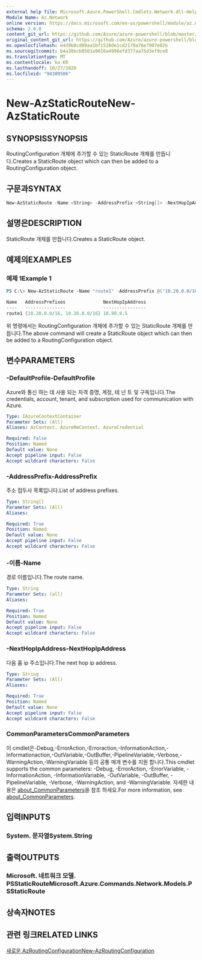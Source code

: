 ```yaml
---
external help file: Microsoft.Azure.PowerShell.Cmdlets.Network.dll-Help.xml
Module Name: Az.Network
online version: https://docs.microsoft.com/en-us/powershell/module/az.network/new-azstaticroute
schema: 2.0.0
content_git_url: https://github.com/Azure/azure-powershell/blob/master/src/Network/Network/help/New-AzStaticRoute.md
original_content_git_url: https://github.com/Azure/azure-powershell/blob/master/src/Network/Network/help/New-AzStaticRoute.md
ms.openlocfilehash: e4d9b8cd09aa1bf1528de1cd2179a76e7907e82b
ms.sourcegitcommit: b4a38bcb0501a9016a4998efd377aa75d3ef9ce8
ms.translationtype: MT
ms.contentlocale: ko-KR
ms.lasthandoff: 10/27/2020
ms.locfileid: "94309506"
---
```

# <span data-ttu-id="effaf-101">New-AzStaticRoute</span><span class="sxs-lookup"><span data-stu-id="effaf-101">New-AzStaticRoute</span></span>

## <span data-ttu-id="effaf-102">SYNOPSIS</span><span class="sxs-lookup"><span data-stu-id="effaf-102">SYNOPSIS</span></span>
<span data-ttu-id="effaf-103">RoutingConfiguration 개체에 추가할 수 있는 StaticRoute 개체를 만듭니다.</span><span class="sxs-lookup"><span data-stu-id="effaf-103">Creates a StaticRoute object which can then be added to a RoutingConfiguration object.</span></span>

## <span data-ttu-id="effaf-104">구문과</span><span class="sxs-lookup"><span data-stu-id="effaf-104">SYNTAX</span></span>

```powershell
New-AzStaticRoute -Name <String> -AddressPrefix <String[]> -NextHopIpAddress <String> [-DefaultProfile <IAzureContextContainer>] [<CommonParameters>]
```

## <span data-ttu-id="effaf-105">설명은</span><span class="sxs-lookup"><span data-stu-id="effaf-105">DESCRIPTION</span></span>
<span data-ttu-id="effaf-106">StaticRoute 개체를 만듭니다.</span><span class="sxs-lookup"><span data-stu-id="effaf-106">Creates a StaticRoute object.</span></span>

## <span data-ttu-id="effaf-107">예제의</span><span class="sxs-lookup"><span data-stu-id="effaf-107">EXAMPLES</span></span>

### <span data-ttu-id="effaf-108">예제 1</span><span class="sxs-lookup"><span data-stu-id="effaf-108">Example 1</span></span>
```powershell
PS C:\> New-AzStaticRoute -Name "route1" -AddressPrefix @("10.20.0.0/16", "10.30.0.0/16") -NextHopIpAddress "10.90.0.5"

Name   AddressPrefixes              NextHopIpAddress
----   ---------------              ----------------
route1 {10.20.0.0/16, 10.30.0.0/16} 10.90.0.5
```

<span data-ttu-id="effaf-109">위 명령에서는 RoutingConfiguration 개체에 추가할 수 있는 StaticRoute 개체를 만듭니다.</span><span class="sxs-lookup"><span data-stu-id="effaf-109">The above command will create a StaticRoute object which can then be added to a RoutingConfiguration object.</span></span>

## <span data-ttu-id="effaf-110">변수</span><span class="sxs-lookup"><span data-stu-id="effaf-110">PARAMETERS</span></span>

### <span data-ttu-id="effaf-111">-DefaultProfile</span><span class="sxs-lookup"><span data-stu-id="effaf-111">-DefaultProfile</span></span>
<span data-ttu-id="effaf-112">Azure와 통신 하는 데 사용 되는 자격 증명, 계정, 테 넌 트 및 구독입니다.</span><span class="sxs-lookup"><span data-stu-id="effaf-112">The credentials, account, tenant, and subscription used for communication with Azure.</span></span>

```yaml
Type: IAzureContextContainer
Parameter Sets: (All)
Aliases: AzContext, AzureRmContext, AzureCredential

Required: False
Position: Named
Default value: None
Accept pipeline input: False
Accept wildcard characters: False
```

### <span data-ttu-id="effaf-113">-AddressPrefix</span><span class="sxs-lookup"><span data-stu-id="effaf-113">-AddressPrefix</span></span>
<span data-ttu-id="effaf-114">주소 접두사 목록입니다.</span><span class="sxs-lookup"><span data-stu-id="effaf-114">List of address prefixes.</span></span>

```yaml
Type: String[]
Parameter Sets: (All)
Aliases:

Required: True
Position: Named
Default value: None
Accept pipeline input: False
Accept wildcard characters: False
```

### <span data-ttu-id="effaf-115">-이름</span><span class="sxs-lookup"><span data-stu-id="effaf-115">-Name</span></span>
<span data-ttu-id="effaf-116">경로 이름입니다.</span><span class="sxs-lookup"><span data-stu-id="effaf-116">The route name.</span></span>

```yaml
Type: String
Parameter Sets: (all)
Aliases:

Required: True
Position: Named
Default value: None
Accept pipeline input: False
Accept wildcard characters: False
```

### <span data-ttu-id="effaf-117">-NextHopIpAddress</span><span class="sxs-lookup"><span data-stu-id="effaf-117">-NextHopIpAddress</span></span>
<span data-ttu-id="effaf-118">다음 홉 ip 주소입니다.</span><span class="sxs-lookup"><span data-stu-id="effaf-118">The next hop ip address.</span></span>

```yaml
Type: String
Parameter Sets: (All)
Aliases:

Required: True
Position: Named
Default value: None
Accept pipeline input: False
Accept wildcard characters: False
```

### <span data-ttu-id="effaf-119">CommonParameters</span><span class="sxs-lookup"><span data-stu-id="effaf-119">CommonParameters</span></span>
<span data-ttu-id="effaf-120">이 cmdlet은-Debug,-ErrorAction,-Erroraction,-InformationAction,-Informationaction,-OutVariable,-OutBuffer,-PipelineVariable,-Verbose,-WarningAction,-WarningVariable 등의 공통 매개 변수를 지원 합니다.</span><span class="sxs-lookup"><span data-stu-id="effaf-120">This cmdlet supports the common parameters: -Debug, -ErrorAction, -ErrorVariable, -InformationAction, -InformationVariable, -OutVariable, -OutBuffer, -PipelineVariable, -Verbose, -WarningAction, and -WarningVariable.</span></span> <span data-ttu-id="effaf-121">자세한 내용은 [about_CommonParameters](http://go.microsoft.com/fwlink/?LinkID=113216)을 참조 하세요.</span><span class="sxs-lookup"><span data-stu-id="effaf-121">For more information, see [about_CommonParameters](http://go.microsoft.com/fwlink/?LinkID=113216).</span></span>

## <span data-ttu-id="effaf-122">입력</span><span class="sxs-lookup"><span data-stu-id="effaf-122">INPUTS</span></span>

### <span data-ttu-id="effaf-123">System. 문자열</span><span class="sxs-lookup"><span data-stu-id="effaf-123">System.String</span></span>

## <span data-ttu-id="effaf-124">출력</span><span class="sxs-lookup"><span data-stu-id="effaf-124">OUTPUTS</span></span>

### <span data-ttu-id="effaf-125">Microsoft. 네트워크 모델. PSStaticRoute</span><span class="sxs-lookup"><span data-stu-id="effaf-125">Microsoft.Azure.Commands.Network.Models.PSStaticRoute</span></span>

## <span data-ttu-id="effaf-126">상속자</span><span class="sxs-lookup"><span data-stu-id="effaf-126">NOTES</span></span>

## <span data-ttu-id="effaf-127">관련 링크</span><span class="sxs-lookup"><span data-stu-id="effaf-127">RELATED LINKS</span></span>

[<span data-ttu-id="effaf-128">새로운 AzRoutingConfiguration</span><span class="sxs-lookup"><span data-stu-id="effaf-128">New-AzRoutingConfiguration</span></span>](./New-AzRoutingConfiguration.md)
